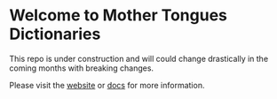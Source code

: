 # Welcome to Mother Tongues Dictionaries

This repo is under construction and will could change drastically in the coming months with breaking changes.

Please visit the [website](https://www.mothertongues.org) or [docs](https://mother-tongues-dictionaries.readthedocs.io/en/latest/) for more information.

